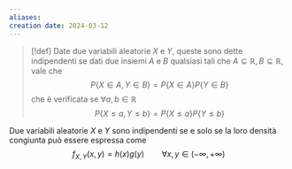 ```yaml
---
aliases: 
creation date: 2024-03-12
---
```


>[!def]
>Date due variabili aleatorie $X$ e $Y$, queste sono dette indipendenti se dati due insiemi $A$ e $B$ qualsiasi tali che $A \subseteq \mathbb{R}, B \subseteq \mathbb{R}$, vale che
>$$ P\{ X \in A, Y \in B \} = P\{ X \in A \} P\{ Y \in B \} $$
>che è verificata se $\forall a,b \in \mathbb{R}$
>$$P\{ X \leq a, Y \leq b \} = P\{ X \leq a \} P\{ Y \leq b \}$$

Due variabili aleatorie $X$ e $Y$ sono indipendenti se e solo se la loro densità congiunta può essere espressa come
$$ f_{X,Y}(x,y) = h(x)g(y)\qquad \forall x,y \in (-\infty, +\infty) $$